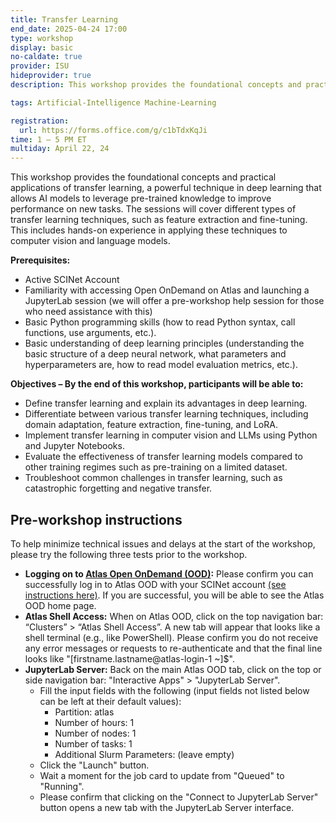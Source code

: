 ```yaml
---
title: Transfer Learning
end_date: 2025-04-24 17:00
type: workshop
display: basic
no-caldate: true
provider: ISU
hideprovider: true
description: This workshop provides the foundational concepts and practical applications of transfer learning

tags: Artificial-Intelligence Machine-Learning

registration: 
  url: https://forms.office.com/g/c1bTdxKqJi
time: 1 – 5 PM ET
multiday: April 22, 24
---
```


This workshop provides the foundational concepts and practical applications of transfer learning, a powerful technique in deep learning that allows AI models to leverage pre-trained knowledge to improve performance on new tasks. The sessions will cover different types of transfer learning techniques, such as feature extraction and fine-tuning. This includes hands-on experience in applying these techniques to computer vision and language models. <!--excerpt-->

**Prerequisites:**
* Active SCINet Account
* Familiarity with accessing Open OnDemand on Atlas and launching a JupyterLab session (we will offer a pre-workshop help session for those who need assistance with this)
* Basic Python programming skills (how to read Python syntax, call functions, use arguments, etc.). 
* Basic understanding of deep learning principles (understanding the basic structure of a deep neural network, what parameters and hyperparameters are, how to read model evaluation metrics, etc.). 

**Objectives – By the end of this workshop, participants will be able to:**
* Define transfer learning and explain its advantages in deep learning. 
* Differentiate between various transfer learning techniques, including domain adaptation, feature extraction, fine-tuning, and LoRA. 
* Implement transfer learning in computer vision and LLMs using Python and Jupyter Notebooks. 
* Evaluate the effectiveness of transfer learning models compared to other training regimes such as pre-training on a limited dataset. 
* Troubleshoot common challenges in transfer learning, such as catastrophic forgetting and negative transfer.


## Pre-workshop instructions 

To help minimize technical issues and delays at the start of the workshop, please try the following three tests prior to the workshop. 

* **Logging on to [Atlas Open OnDemand (OOD)](https://atlas-ood.hpc.msstate.edu/):** Please confirm you can successfully log in to Atlas OOD with your SCINet account [(see instructions here)]({{site.baseurl}}/guides/access/web-based-login). If you are successful, you will be able to see the Atlas OOD home page.
* **Atlas Shell Access:** When on Atlas OOD, click on the top navigation bar: “Clusters” > “Atlas Shell Access”. A new tab will appear that looks like a shell terminal (e.g., like PowerShell). Please confirm you do not receive any error messages or requests to re-authenticate and that the final line looks like "[firstname.lastname@atlas-login-1 ~]$". 
* **JupyterLab Server:** Back on the main Atlas OOD tab, click on the top or side navigation bar: "Interactive Apps" > "JupyterLab Server".  
  * Fill the input fields with the following (input fields not listed below can be left at their default values):  
    * Partition: atlas
    * Number of hours: 1
    * Number of nodes: 1
    * Number of tasks: 1
    * Additional Slurm Parameters: (leave empty)
  * Click the "Launch" button. 
  * Wait a moment for the job card to update from "Queued" to "Running". 
  * Please confirm that clicking on the "Connect to JupyterLab Server" button opens a new tab with the JupyterLab Server interface. 
